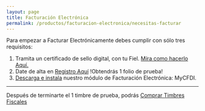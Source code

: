 ```yaml
---
layout: page
title: Facturación Electrónica
permalink: /productos/facturacion-electronica/necesitas-facturar
---
```


<p>Para empezar a Facturar Electrónicamente debes cumplir con sólo tres requisitos:</p>

<ol class="list-spaced">
  <li>Tramita un certificado de sello digital, con tu Fiel. <a href="#">Míra como hacerlo Aquí.</a></li>
  <li>Date de alta en <a class="btn btn-primary btn-sm" href="https://cfdimobile.mybusinesspos.net/" target="_blank">Registro Aquí</a> !Obtendrás 1 folio de prueba!</li>
  <li>
    <a href="/descargas/factura-electronica">Descarga e instala</a> nuestro módulo de Facturación Electrónica: MyCFDI.
    <br>
  </li>
</ol>

<hr>

Después de terminarte el 1 timbre de prueba, podrás <a href="/donde-comprar/tienda-virtual/timbres-fiscales">Comprar Timbres Fiscales</a>

